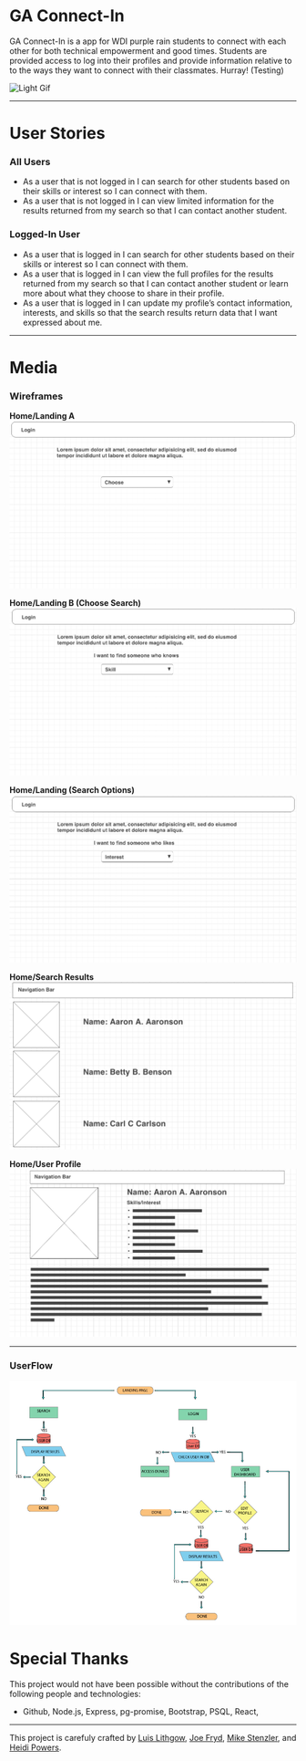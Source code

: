 # GA Connect-In
GA Connect-In is a app for WDI purple rain students to connect with each other for both technical empowerment and good times. Students are provided access to log into their profiles and provide information relative to to the ways they want to connect with their classmates. Hurray! (Testing)

![Light Gif](http://31.media.tumblr.com/0cf58cbdcbe452534432e32bcd34f879/tumblr_mj1ai1KipH1s2rqu6o1_500.gif)

---

# User Stories

### All Users
* As a user that is not logged in I can search for other students based on their skills or interest so I can connect with them.
* As a user that is not logged in I can view limited information for the results returned from my search so that I can contact another student.


### Logged-In User

* As a user that is logged in I can search for other students based on their skills or interest so I can connect with them.
* As a user that is logged in I can view the full profiles for the results returned from my search so that I can contact another student or learn more about what they choose to share in their profile.
* As a user that is logged in I can update my profile’s contact information, interests, and skills so that the search results return data that I want expressed about me.

---

# Media

### Wireframes

**Home/Landing A**
![Wire Frame A](/media/visuals/gaconnectin-home_a.png)


**Home/Landing B (Choose Search)**
![Wire Frame B](/media/visuals/gaconnectin-home_b.png)


**Home/Landing (Search Options)**
![Wire Frame C](/media/visuals/gaconnectin-home_c.png)


**Home/Search Results**
![Wire Frame E](/media/visuals/gaconnectin-search_results.png)


**Home/User Profile**
![Wire Frame D](/media/visuals/gaconnectin-profile.png)

---

### UserFlow
![User Flow](/media/visuals/flowchart_p3.jpg)


# Special Thanks
This project would not have been possible without the contributions of the following people and technologies:
* Github, Node.js, Express, pg-promise, Bootstrap, PSQL, React, 

---

This project is carefuly crafted by [Luis Lithgow](https://github.com/LuisLithgow), [Joe Fryd](https://github.com/joescf), [Mike Stenzler](https://github.com/mstenzler), and [Heidi Powers](https://github.com/monsterpony).


